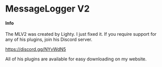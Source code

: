 # MessageLogger V2
#### Info
The MLV2 was created by Lighty. I just fixed it.
If you require support for any of his plugins, join his Discord server.

https://discord.gg/NYvWdN5

All of his plugins are available for easy downloading on my website.
